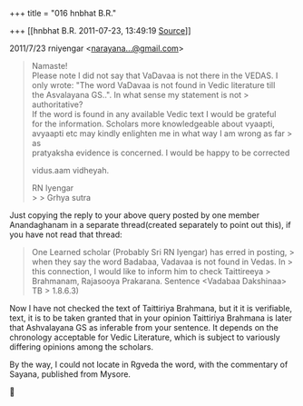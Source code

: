 +++
title = "016 hnbhat B.R."

+++
[[hnbhat B.R.	2011-07-23, 13:49:19 [Source](https://groups.google.com/g/bvparishat/c/xJvpV7AZaTg)]]



  
  

2011/7/23 rniyengar \<[narayana...@gmail.com]()\>

  

> Namaste!  
> Please note I did not say that VaDavaa is not there in the VEDAS. I  
> only wrote: "The word VaDavaa is not found in Vedic literature till  
> the Asvalayana GS..". In what sense my statement is not > authoritative?  
> If the word is found in any available Vedic text I would be grateful  
> for the information. Scholars more knowledgeable about vyaapti,  
> avyaapti etc may kindly enlighten me in what way I am wrong as far > as  
> pratyaksha evidence is concerned. I would be happy to be corrected  
>   
> vidus.aam vidheyah.  
>   
> RN Iyengar  
> \> \> Grhya sutra

  

  

Just copying the reply to your above query posted by one member Anandaghanam in a separate thread(created separately to point out this), if you have not read that thread:

  

> One Learned scholar (Probably Sri RN Iyengar) has erred in posting, > when they say the word Badabaa, Vadavaa is not found in Vedas. In > this connection, I would like to inform him to check Taittireeya > Brahmanam, Rajasooya Prakarana. Sentence \<Vadabaa Dakshinaa> TB > 1.8.6.3)



Now I have not checked the text of Taittiriya Brahmana, but it it is verifiable, text, it is to be taken granted that in your opinion Taittiriya Brahmana is later that Ashvalayana GS as inferable from your sentence. It depends on the chronology acceptable for Vedic Literature, which is subject to variously differing opinions among the scholars.

  

By the way, I could not locate in Rgveda the word, with the commentary of Sayana, published from Mysore.



